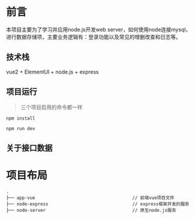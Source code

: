 # 前言

本项目主要为了学习并应用node.js开发web server，如何使用node连接mysql，进行数据存储项，主要业务逻辑有：登录功能以及常见的增删改查和日志等。

## 技术栈

vue2 + ElementUI + node.js + express 


## 项目运行
> 三个项目启用的命令都一样

```  
npm install 

npm run dev
```
## 关于接口数据


# 项目布局

```
.
├── app-vue                                     // 前端vue项目文件
├── node-express                                // express框架开发的服务
├── node-server                                 // 原生node.js服务
```
